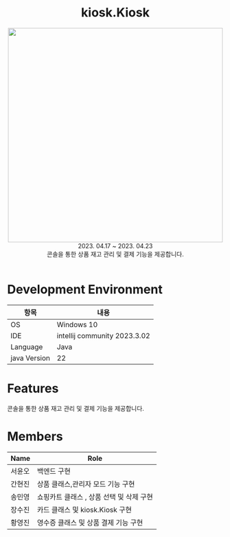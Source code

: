 <div align="center">
<h1>kiosk.Kiosk</h1>
<img src="https://github.com/Moble-MP3Player/Kiosk/assets/54611807/241e845a-d09d-482b-b393-d76ad77d69eb" width=500, height=500>

<br>
 2023. 04.17 ~ 2023. 04.23 <br>
 콘솔을 통한 상품 재고 관리 및 결제 기능을 제공합니다.

<br>
<br>
</div>





# **Development Environment**

| 항목 | 내용 |
| --- | --- |
| OS | Windows 10 |
| IDE | intellij community 2023.3.02 |
| Language | Java |
| java Version | 22 |

# **Features**

콘솔을 통한 상품 재고 관리 및 결제 기능을 제공합니다.

# Members

| Name | Role |
| --- | --- |
| 서윤오 | 백엔드 구현 |
| 간현진 | 상품 클래스,관리자 모드 기능  구현 |
| 송민영 | 쇼핑카트 클래스 , 상품 선택 및 삭제 구현 |
| 장수진 | 카드 클래스 및 kiosk.Kiosk 구현  |
| 황영진 | 영수증 클래스 및 상품 결제 기능 구현 |
